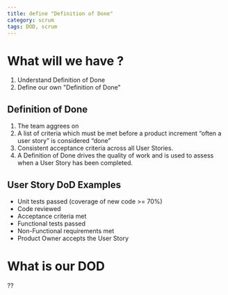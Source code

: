 ```yaml
---
title: define "Definition of Done"
category: scrum
tags: DOD, scrum
---
```


<!-- @import "[TOC]" {cmd="toc" depthFrom=1 depthTo=6 orderedList=false} -->


<!-- slide -->

# What will we have ?

1. Understand Definition of Done
2. Define our own "Definition of Done"

<!-- slide -->
## Definition of Done
1. The team aggrees on
2.  A list of criteria which must be met before a product increment “often a user story” is considered “done”
3. Consistent acceptance criteria across all User Stories.
4. A Definition of Done drives the quality of work and is used to assess when a User Story has been completed.

<!-- slide -->
## User Story DoD Examples

- Unit tests passed (coverage of new code >= 70%)
- Code reviewed
- Acceptance criteria met
- Functional tests passed
- Non-Functional requirements met
- Product Owner accepts the User Story

<!-- slide -->
# What is our DOD

??


